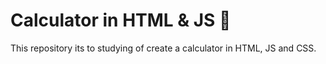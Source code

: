 
# Calculator in HTML & JS 📝  
This repository its to studying of create a calculator in HTML, JS and CSS.